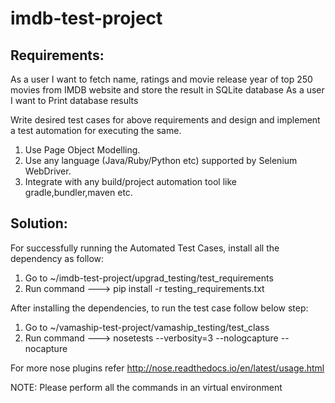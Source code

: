 # imdb-test-project

Requirements:
----------------------------------------------------------------------------------------------

As a user I want to fetch name, ratings and movie release year of top 250 movies from IMDB website and store the result in SQLite database
As a user I want to Print database results

Write desired test cases for above requirements and design and implement a test automation for executing the same.

1) Use Page Object Modelling.
2) Use any language (Java/Ruby/Python etc) supported by Selenium WebDriver.
3) Integrate with any build/project automation tool like gradle,bundler,maven etc.

Solution:
----------------------------------------------------------------------------------------------

For successfully running the Automated Test Cases, install all the dependency as follow:

1. Go to ~/imdb-test-project/upgrad_testing/test_requirements 
2. Run command --->  pip install -r testing_requirements.txt

After installing the dependencies, to run the test case follow below step:

1. Go to ~/vamaship-test-project/vamaship_testing/test_class 
2. Run command  --->  nosetests --verbosity=3 --nologcapture --nocapture

For more nose plugins refer http://nose.readthedocs.io/en/latest/usage.html

NOTE: Please perform all the commands in an virtual environment
